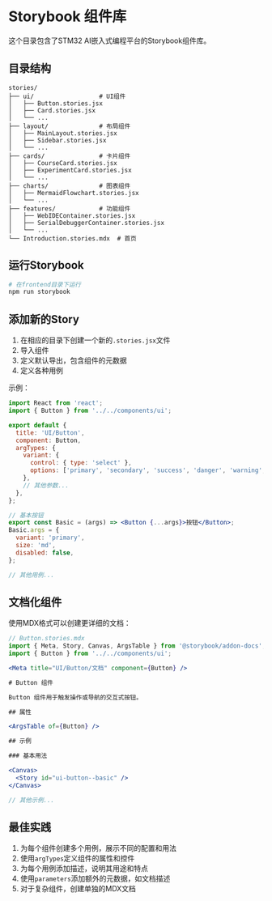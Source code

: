 # Storybook 组件库

这个目录包含了STM32 AI嵌入式编程平台的Storybook组件库。

## 目录结构

```
stories/
├── ui/                  # UI组件
│   ├── Button.stories.jsx
│   ├── Card.stories.jsx
│   └── ...
├── layout/              # 布局组件
│   ├── MainLayout.stories.jsx
│   ├── Sidebar.stories.jsx
│   └── ...
├── cards/               # 卡片组件
│   ├── CourseCard.stories.jsx
│   ├── ExperimentCard.stories.jsx
│   └── ...
├── charts/              # 图表组件
│   ├── MermaidFlowchart.stories.jsx
│   └── ...
├── features/            # 功能组件
│   ├── WebIDEContainer.stories.jsx
│   ├── SerialDebuggerContainer.stories.jsx
│   └── ...
└── Introduction.stories.mdx  # 首页
```

## 运行Storybook

```bash
# 在frontend目录下运行
npm run storybook
```

## 添加新的Story

1. 在相应的目录下创建一个新的`.stories.jsx`文件
2. 导入组件
3. 定义默认导出，包含组件的元数据
4. 定义各种用例

示例：

```jsx
import React from 'react';
import { Button } from '../../components/ui';

export default {
  title: 'UI/Button',
  component: Button,
  argTypes: {
    variant: {
      control: { type: 'select' },
      options: ['primary', 'secondary', 'success', 'danger', 'warning', 'info', 'outline', 'ghost'],
    },
    // 其他参数...
  },
};

// 基本按钮
export const Basic = (args) => <Button {...args}>按钮</Button>;
Basic.args = {
  variant: 'primary',
  size: 'md',
  disabled: false,
};

// 其他用例...
```

## 文档化组件

使用MDX格式可以创建更详细的文档：

```jsx
// Button.stories.mdx
import { Meta, Story, Canvas, ArgsTable } from '@storybook/addon-docs';
import { Button } from '../../components/ui';

<Meta title="UI/Button/文档" component={Button} />

# Button 组件

Button 组件用于触发操作或导航的交互式按钮。

## 属性

<ArgsTable of={Button} />

## 示例

### 基本用法

<Canvas>
  <Story id="ui-button--basic" />
</Canvas>

// 其他示例...
```

## 最佳实践

1. 为每个组件创建多个用例，展示不同的配置和用法
2. 使用`argTypes`定义组件的属性和控件
3. 为每个用例添加描述，说明其用途和特点
4. 使用`parameters`添加额外的元数据，如文档描述
5. 对于复杂组件，创建单独的MDX文档
